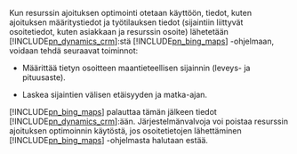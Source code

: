 Kun resurssin ajoituksen optimointi otetaan käyttöön, tiedot, kuten ajoituksen määritystiedot ja työtilauksen tiedot (sijaintiin liittyvät osoitetiedot, kuten asiakkaan ja resurssin osoite) lähetetään [!INCLUDE[pn_dynamics_crm](pn-dynamics-crm.md)]:stä [!INCLUDE[pn_bing_maps](pn-bing-maps.md)] -ohjelmaan, voidaan tehdä seuraavat toiminnot:  
  
-   Määrittää tietyn osoitteen maantieteellisen sijainnin (leveys- ja pituusaste).  
  
-   Laskea sijaintien välisen etäisyyden ja matka-ajan.  
  
 [!INCLUDE[pn_bing_maps](pn-bing-maps.md)] palauttaa tämän jälkeen tiedot [!INCLUDE[pn_dynamics_crm](pn-dynamics-crm.md)]:ään.  Järjestelmänvalvoja voi poistaa resurssin ajoituksen optimoinnin käytöstä, jos osoitetietojen lähettäminen [!INCLUDE[pn_bing_maps](pn-bing-maps.md)] -ohjelmasta halutaan estää.
